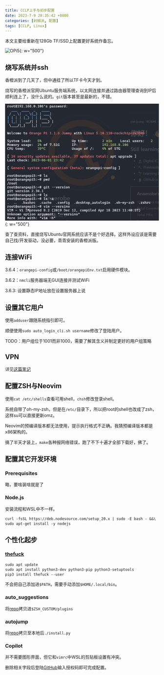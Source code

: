 ```yaml
---
title: CCLP上手与初步配置
date: 2023-7-9 20:35:42 +0800
categories: [剁椒派, 配置]
tags: [CCLP, Linux]
---
```


本文主要给重新在128Gb TF/SSD上配置更好系统作备忘。

![OPi5](/assets/posts/20230711113748.jpg){: w="500"}

## 烧写系统并ssh

香橙派到了几天了，但中通挂了所以TF卡今天才到。

烧写的香橙派官网Ubuntu服务端系统，以太网连接并通过路由器管理查询到IP后顺利连上了，没什么说的。`git`版本甚至是最新的，不错。

![Boot](/assets/posts/2023-07-09203906.png){: w="500"}

查了查资料，直接烧写Ubuntu官网系统应该不是个好选择。这样外设应该是需要自己找/开发驱动，没必要，乖乖安装的香橙派版。

## 连接WiFi

3.6.4：`orangepi-config`或`/boot/orangepiEnv.txt`启用硬件模块。

3.6.2：`nmcli`服务器端无GUI连接并测试WiFi

3.6.3: 设置静态IP地址放在设置服务器上说

## 设置其它用户

使用`adduser`跟随系统指引即可。

顺便使用`sudo auto_login_cli.sh username`修改了登陆用户。

TODO：用户组位于1001而非1000，需要了解其含义并制定更好的用户组策略

## VPN

详见[这篇笔记](/posts/linux-clash/)

## 配置ZSH与Neovim

使用`cat /etc/shells`查看可用shell，`chsh`修改登录shell。

系统自带了oh-my-zsh，但是在`/etc/`目录下，所以把root的shell也改成了zsh，这样su可以直接更新omz。

Neovim的预编译版本都无法使用，提示执行格式不正确。我猜预编译版本都是x86架构的。

搞了半天才装上，`make`各种报网络错误，跑了不下十遍才全部下载好，佛了。

## 配置其它开发环境

### Prerequisites

略，要啥装啥就是了

### Node.js

安装流程和WSL中不一样。

```shell
curl -fsSL https://deb.nodesource.com/setup_20.x | sudo -E bash - &&\
sudo apt-get install -y nodejs
```

## 个性化起步

### [thefuck](https://github.com/nvbn/thefuck)

```shell
sudo apt update
sudo apt install python3-dev python3-pip python3-setuptools
pip3 install thefuck --user
```

不会把自己添加进`$PATH`，需要手动添加`$HOME/.local/bin`。

### auto_suggestions

将[repo](https://github.com/zsh-users/zsh-autosuggestions)拷贝进`$ZSH_CUSTOM/plugins`

### autojump

将[repo](https://github.com/wting/autojump/tree/master)拷贝至本地后`./install.py`

### Copilot

并不需要图形界面，但它和`vimrc`中WSL的剪贴板设置有冲突。

删除相关字段后登陆[GitHub](https://github.com/login/device/)输入授权码即可完成配置。
